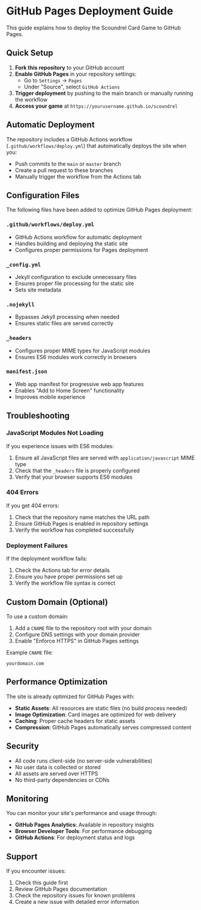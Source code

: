# GitHub Pages Deployment Guide

This guide explains how to deploy the Scoundrel Card Game to GitHub Pages.

## Quick Setup

1. **Fork this repository** to your GitHub account
2. **Enable GitHub Pages** in your repository settings:
   - Go to `Settings` → `Pages`
   - Under "Source", select `GitHub Actions`
3. **Trigger deployment** by pushing to the main branch or manually running the workflow
4. **Access your game** at `https://yourusername.github.io/scoundrel`

## Automatic Deployment

The repository includes a GitHub Actions workflow (`.github/workflows/deploy.yml`) that automatically deploys the site when you:

- Push commits to the `main` or `master` branch
- Create a pull request to these branches
- Manually trigger the workflow from the Actions tab

## Configuration Files

The following files have been added to optimize GitHub Pages deployment:

### `.github/workflows/deploy.yml`
- GitHub Actions workflow for automatic deployment
- Handles building and deploying the static site
- Configures proper permissions for Pages deployment

### `_config.yml`
- Jekyll configuration to exclude unnecessary files
- Ensures proper file processing for the static site
- Sets site metadata

### `.nojekyll`
- Bypasses Jekyll processing when needed
- Ensures static files are served correctly

### `_headers`
- Configures proper MIME types for JavaScript modules
- Ensures ES6 modules work correctly in browsers

### `manifest.json`
- Web app manifest for progressive web app features
- Enables "Add to Home Screen" functionality
- Improves mobile experience

## Troubleshooting

### JavaScript Modules Not Loading
If you experience issues with ES6 modules:
1. Ensure all JavaScript files are served with `application/javascript` MIME type
2. Check that the `_headers` file is properly configured
3. Verify that your browser supports ES6 modules

### 404 Errors
If you get 404 errors:
1. Check that the repository name matches the URL path
2. Ensure GitHub Pages is enabled in repository settings
3. Verify the workflow has completed successfully

### Deployment Failures
If the deployment workflow fails:
1. Check the Actions tab for error details
2. Ensure you have proper permissions set up
3. Verify the workflow file syntax is correct

## Custom Domain (Optional)

To use a custom domain:

1. Add a `CNAME` file to the repository root with your domain
2. Configure DNS settings with your domain provider
3. Enable "Enforce HTTPS" in GitHub Pages settings

Example `CNAME` file:
```
yourdomain.com
```

## Performance Optimization

The site is already optimized for GitHub Pages with:

- **Static Assets**: All resources are static files (no build process needed)
- **Image Optimization**: Card images are optimized for web delivery
- **Caching**: Proper cache headers for static assets
- **Compression**: GitHub Pages automatically serves compressed content

## Security

- All code runs client-side (no server-side vulnerabilities)
- No user data is collected or stored
- All assets are served over HTTPS
- No third-party dependencies or CDNs

## Monitoring

You can monitor your site's performance and usage through:

- **GitHub Pages Analytics**: Available in repository insights
- **Browser Developer Tools**: For performance debugging
- **GitHub Actions**: For deployment status and logs

## Support

If you encounter issues:

1. Check this guide first
2. Review GitHub Pages documentation
3. Check the repository issues for known problems
4. Create a new issue with detailed error information